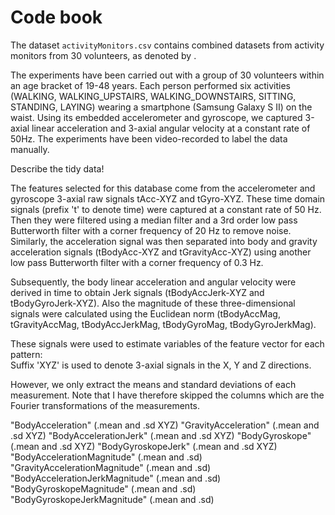# Code book

The dataset `activityMonitors.csv` contains combined datasets from activity monitors from 30 volunteers, as denoted by . 

The experiments have been carried out with a group of 30 volunteers within an age bracket of 19-48 years. Each person performed six activities (WALKING, WALKING_UPSTAIRS, WALKING_DOWNSTAIRS, SITTING, STANDING, LAYING) wearing a smartphone (Samsung Galaxy S II) on the waist. Using its embedded accelerometer and gyroscope, we captured 3-axial linear acceleration and 3-axial angular velocity at a constant rate of 50Hz. The experiments have been video-recorded to label the data manually.

Describe the tidy data!



The features selected for this database come from the accelerometer and gyroscope 3-axial raw signals tAcc-XYZ and tGyro-XYZ. These time domain signals (prefix 't' to denote time) were captured at a constant rate of 50 Hz. Then they were filtered using a median filter and a 3rd order low pass Butterworth filter with a corner frequency of 20 Hz to remove noise. Similarly, the acceleration signal was then separated into body and gravity acceleration signals (tBodyAcc-XYZ and tGravityAcc-XYZ) using another low pass Butterworth filter with a corner frequency of 0.3 Hz. 

Subsequently, the body linear acceleration and angular velocity were derived in time to obtain Jerk signals (tBodyAccJerk-XYZ and tBodyGyroJerk-XYZ). Also the magnitude of these three-dimensional signals were calculated using the Euclidean norm (tBodyAccMag, tGravityAccMag, tBodyAccJerkMag, tBodyGyroMag, tBodyGyroJerkMag). 

These signals were used to estimate variables of the feature vector for each pattern:  
Suffix 'XYZ' is used to denote 3-axial signals in the X, Y and Z directions.

However, we only extract the means and standard deviations of each measurement. Note that I have therefore skipped the columns which are the Fourier transformations of the measurements.

"BodyAcceleration" (.mean and .sd XYZ)
"GravityAcceleration" (.mean and .sd XYZ)
"BodyAccelerationJerk" (.mean and .sd XYZ)
"BodyGyroskope" (.mean and .sd XYZ)
"BodyGyroskopeJerk" (.mean and .sd XYZ)
"BodyAccelerationMagnitude" (.mean and .sd) 
"GravityAccelerationMagnitude"  (.mean and .sd)
"BodyAccelerationJerkMagnitude" (.mean and .sd)
"BodyGyroskopeMagnitude" (.mean and .sd)
"BodyGyroskopeJerkMagnitude" (.mean and .sd)
